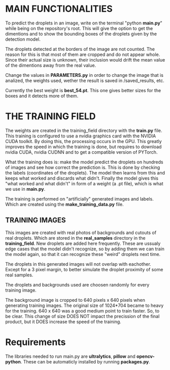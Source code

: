 # MAIN FUNCTIONALITIES
To predict the droplets in an image, write on the terminal "python **main.py**" while being on the repository's root. This will give the option to get the dimentions and to show the bounding boxes of the droplets given by the detection model.

The droplets detected at the borders of the image are not counted. The reason for this is that most of them are cropped and do not appear whole. Since their actual size is unknown, their inclusion would drift the mean value of the dimentions away from the real value.

Change the values in **PARAMETERS.py** in order to change the image that is analized, the weights used, wether the result is saved in /saved_results, etc.

Currently the best weight is **best_54.pt**. This one gives better sizes for the boxes and it detects more of them.

# THE TRAINING FIELD
The weights are created in the training_field directory with the **train.py** file. This training is configured to use a nvidia graphics card with the NVIDIA CUDA toolkit. By doing this, the processing occurs in the GPU. This greatly improves the speed in which the training is done, but requires to download nvidia CUDA, nvidia CUDNN and to get a compatible version of PYTorch.

What the training does is: make the model predict the droplets on hundreds of images and see how correct the prediction is. This is done by checking the labels (coordinates of the droplets). The model then learns from this and keeps what worked and discards what didn't. Finally the model gives this "what worked and what didn't" in form of a weight (a .pt file), which is what we use in **main.py**.

The training is performed on "artificially" generated images and labels. Which are created using the **make_training_data.py** file.

## TRAINING IMAGES
This images are created with real photos of backgrounds and cutouts of real droplets. Which are stored in the **real_samples** directory in the **training_field**. New droplets are added here frequently. These are ussualy edge cases that the model didn't recognize, so by adding them we can train the model again, so that it can recognize these "weird" droplets next time.

The droplets in this generated images will not overlap with eachother. Except for a 3 pixel margin, to better simulate the droplet proximity of some real samples.

The droplets and backgrounds used are choosen randomly for every training image.

The background image is cropped to 640 pixels x 640 pixels when generating training images. The original size of 1024*704 became to heavy for the training. 640 x 640 was a good medium point to train faster. So, to be clear. This change of size DOES NOT impact the precission of the final product, but it DOES increase the speed of the training.

# Requirements
The libraries needed to run main.py are **ultralytics**, **pillow** and **opencv-python**. These can be automaticly installed by running **packages.py**.